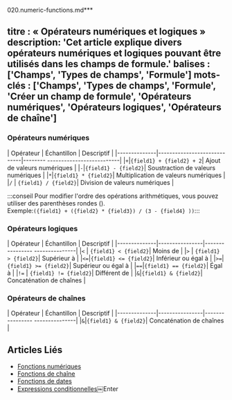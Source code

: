 020.numeric-functions.md***

titre : « Opérateurs numériques et logiques »
description: 'Cet article explique divers opérateurs numériques et logiques pouvant être utilisés dans les champs de formule.'
balises : \['Champs', 'Types de champs', 'Formule']
mots-clés : \['Champs', 'Types de champs', 'Formule', 'Créer un champ de formule', 'Opérateurs numériques', 'Opérateurs logiques', 'Opérateurs de chaîne']
----------------------------------------------------------------------------------------------------------------------------------------------------------

### Opérateurs numériques

| Opérateur | Échantillon | Descriptif |
|--------------|-----------------------------|-------- --------------------------|
|`+`|`{field1} + {field2} + 2`| Ajout de valeurs numériques |
|`-`|`{field1} - {field2}`| Soustraction de valeurs numériques |
|`*`|`{field1} * {field2}`| Multiplication de valeurs numériques |
|`/`      | `{field1} / {field2}`| Division de valeurs numériques |

:::conseil
Pour modifier l'ordre des opérations arithmétiques, vous pouvez utiliser des parenthèses rondes ().\
Exemple:`({field1} + ({field2} * {field3}) / (3 - {field4} ))`:::

### Opérateurs logiques

| Opérateur | Échantillon | Descriptif |
|--------------|----------------|---------------- ---------------|
|`<`      | `{field1} < {field2}`| Moins de |
|`>`      | `{field1} > {field2}`| Supérieur à |
|`<=`|`{field1} <= {field2}`| Inférieur ou égal à |
|`>=`|`{field1} >= {field2}`| Supérieur ou égal à |
|`==`|`{field1} == {field2}`| Égal à |
|`!=`     | `{field1} != {field2}`| Différent de |
|`&`|`{field1} & {field2}`| Concaténation de chaînes |

### Opérateurs de chaînes

| Opérateur | Échantillon | Descriptif |
|--------------|----------------|---------------- ---------------|
|`&`|`{field1} & {field2}`| Concaténation de chaînes |

## Articles Liés

* [Fonctions numériques](020.numeric-functions.md)
* [Fonctions de chaîne](030.string-functions.md)
* [Fonctions de dates](040.date-functions.md)
* [Expressions conditionnelles](050.conditional-expressions.md)￼Enter
